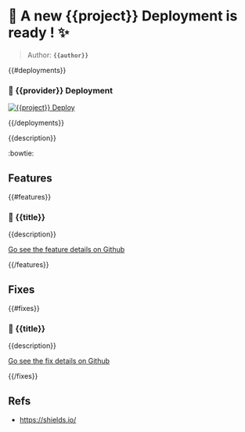 # :dash: A new {{project}} Deployment is ready ! :sparkles:

> 
> Author: **`{{author}}`**
> 



{{#deployments}}
### :rocket: {{provider}} Deployment

[![{{project}} Deploy](https://img.shields.io/badge/justincurieux-deployment%20to%20{{provider}}-{{color}}?style=for-the-badge&logo=rocket&logoColor=white)]({{url}})

{{/deployments}}




<!-- Short Global description of delivery  -->
{{description}}


:bowtie:

## Features

{{#features}}
### :rocket: {{title}}

{{description}}

[Go see the feature details on Github]({{url}})

{{/features}}

## Fixes

{{#fixes}}
### :rocket: {{title}}

{{description}}

[Go see the fix details on Github]({{url}})

{{/fixes}}

## Refs

* https://shields.io/